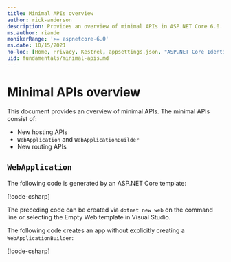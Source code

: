 ```yaml
---
title: Minimal APIs overview
author: rick-anderson
description: Provides an overview of minimal APIs in ASP.NET Core 6.0.
ms.author: riande
monikerRange: '>= aspnetcore-6.0'
ms.date: 10/15/2021
no-loc: [Home, Privacy, Kestrel, appsettings.json, "ASP.NET Core Identity", cookie, Cookie, Blazor, "Blazor Server", "Blazor WebAssembly", "Identity", "Let's Encrypt", Razor, SignalR]
uid: fundamentals/minimal-apis.md
---
```


<!-- TODO - add to TOC, not doing that until this merges to prevent merge conflicts -->

# Minimal APIs overview

This document provides an overview of minimal APIs. The minimal APIs consist of:

* New hosting APIs
* `WebApplication` and `WebApplicationBuilder`
* New routing APIs

## `WebApplication`

The following code is generated by an ASP.NET Core template:

[!code-csharp[](fundamentals/minimal-apis/samples/WebMinAPIs/Program.cs?name=snippet_default)]

The preceding code can be created via `dotnet new web` on the command line or selecting the Empty Web template in Visual Studio.

The following code creates an app without explicitly creating a `WebApplicationBuilder`:

[!code-csharp[](fundamentals/minimal-apis/samples/WebMinAPIs/Program.cs?name=snippet_create)]
